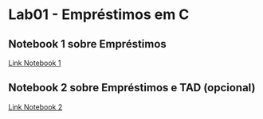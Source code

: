 # Lab01 - Empréstimos em C

## Notebook 1 sobre Empréstimos

[Link Notebook 1](Notebooks/emprestimo01_resolvido.ipynb)

## Notebook 2 sobre Empréstimos e TAD (opcional)

[Link Notebook 2](Notebooks/emprestimo02_resolvido.ipynb)
